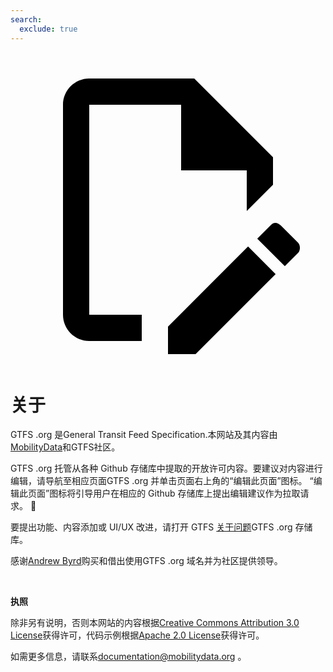```yaml
---
search:
  exclude: true
---
```

<a class="pencil-link" href="https://github.com/MobilityData/gtfs.org/edit/main/docs/about.md" title=&quot;编辑此页面&quot target="_blank">
    <svg class="pencil" xmlns="http://www.w3.org/2000/svg" viewBox="0 0 24 24"><path d="M10 20H6V4h7v5h5v3.1l2-2V8l-6-6H6c-1.1 0-2 .9-2 2v16c0 1.1.9 2 2 2h4v-2m10.2-7c.1 0 .3.1.4.2l1.3 1.3c.2.2.2.6 0 .8l-1 1-2.1-2.1 1-1c.1-.1.2-.2.4-.2m0 3.9L14.1 23H12v-2.1l6.1-6.1 2.1 2.1Z"></path></svg>
  </a>

<style>
  .md-nav .md-nav--secondary {
      display: none !important;
    }
</style>

# 关于

GTFS .org 是General Transit Feed Specification.本网站及其内容由[MobilityData](https://mobilitydata.org/)和GTFS社区。

GTFS .org 托管从各种 Github 存储库中提取的开放许可内容。要建议对内容进行编辑，请导航至相应页面GTFS .org 并单击页面右上角的“编辑此页面”图标。 “编辑此页面”图标将引导用户在相应的 Github 存储库上提出编辑建议作为拉取请求。 📝

要提出功能、内容添加或 UI/UX 改进，请打开 GTFS [关于问题](https://github.com/MobilityData/gtfs.org/issues/new)GTFS .org 存储库。

感谢[Andrew Byrd](https://www.linkedin.com/in/byrdandrew)购买和借出使用GTFS .org 域名并为社区提供领导。

<br/>

**执照**

除非另有说明，否则本网站的内容根据[Creative Commons Attribution 3.0 License](https://creativecommons.org/licenses/by/3.0/)获得许可，代码示例根据[Apache 2.0 License](https://www.apache.org/licenses/LICENSE-2.0)获得许可。

如需更多信息，请联系<documentation@mobilitydata.org> 。
